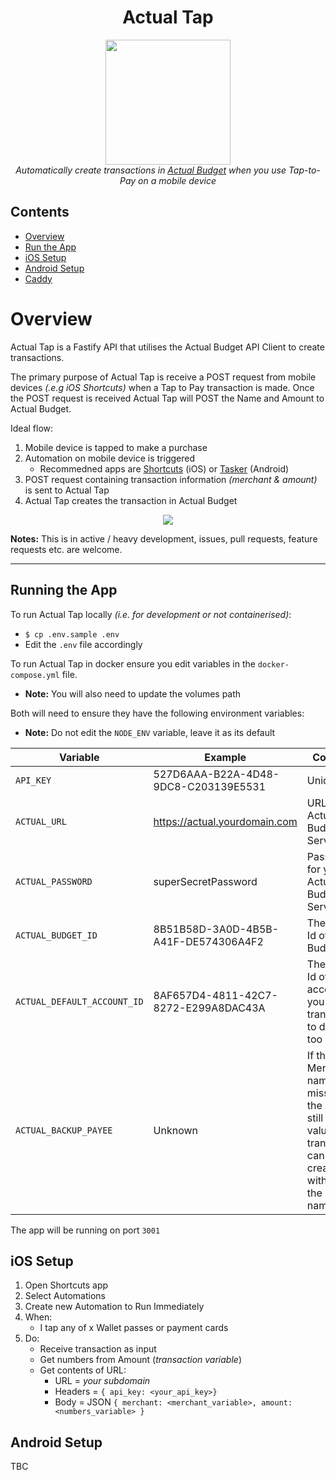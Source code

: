 <h1 align="center">Actual Tap</h1>

<p align="center">
    <img src="images/logo.webp" width="200" height="200">
    <br>
    <i>Automatically create transactions in <a href="https://github.com/actualbudget/actual">Actual Budget</a> when you use Tap-to-Pay on a mobile device</i>
</p>

## Contents

-   [Overview](#overview)
-   [Run the App](#run-the-app)
-   [iOS Setup](#ios-setup)
-   [Android Setup](#android-setup)
-   [Caddy](#caddy)

# Overview

Actual Tap is a Fastify API that utilises the Actual Budget API Client to create transactions.

The primary purpose of Actual Tap is receive a POST request from mobile devices _(.e.g iOS Shortcuts)_ when a Tap to Pay transaction is made. Once the POST request is received Actual Tap will POST the Name and Amount to Actual Budget.

Ideal flow:

1. Mobile device is tapped to make a purchase
2. Automation on mobile device is triggered
    - Recommedned apps are [Shortcuts](https://apps.apple.com/us/app/shortcuts/id915249334) (iOS) or [Tasker](https://play.google.com/store/apps/details?id=net.dinglisch.android.taskerm&pcampaignid=web_share) (Android)
3. POST request containing transaction information _(merchant & amount)_ is sent to Actual Tap
4. Actual Tap creates the transaction in Actual Budget

<p align="center">
    <img src="images/flow.png">
</p>

**Notes:** This is in active / heavy development, issues, pull requests, feature requests etc. are welcome.

---

## Running the App

To run Actual Tap locally _(i.e. for development or not containerised)_:

-   `$ cp .env.sample .env`
-   Edit the `.env` file accordingly

To run Actual Tap in docker ensure you edit variables in the `docker-compose.yml` file.

-   **Note:** You will also need to update the volumes path

Both will need to ensure they have the following environment variables:

-   **Note:** Do not edit the `NODE_ENV` variable, leave it as its default

| **Variable**                | **Example**                          | **Comment**                                                                                                                 |
| --------------------------- | ------------------------------------ | --------------------------------------------------------------------------------------------------------------------------- |
| `API_KEY`                   | 527D6AAA-B22A-4D48-9DC8-C203139E5531 | Unique Id                                                                                                                   |
| `ACTUAL_URL`                | https://actual.yourdomain.com        | URL to Actual Budget Server                                                                                                 |
| `ACTUAL_PASSWORD`           | superSecretPassword                  | Password for your Actual Budget Server                                                                                      |
| `ACTUAL_BUDGET_ID`          | 8B51B58D-3A0D-4B5B-A41F-DE574306A4F2 | The Unique Id of your Budget                                                                                                |
| `ACTUAL_DEFAULT_ACCOUNT_ID` | 8AF657D4-4811-42C7-8272-E299A8DAC43A | The Unique Id of an account you want transactions to default too                                                            |
| `ACTUAL_BACKUP_PAYEE`       | Unknown                              | If the Merchant name is missing, but the Amount still has a value, a transaction can be created with this as the payee name |

The app will be running on port `3001`

## iOS Setup

1. Open Shortcuts app
2. Select Automations
3. Create new Automation to Run Immediately
4. When:
    - I tap any of x Wallet passes or payment cards
5. Do:
    - Receive transaction as input
    - Get numbers from Amount (_transaction variable_)
    - Get contents of URL:
        - URL = _your subdomain_
        - Headers = `{ api_key: <your_api_key>}`
        - Body = JSON `{ merchant: <merchant_variable>, amount: <numbers_variable> }`

## Android Setup

TBC
